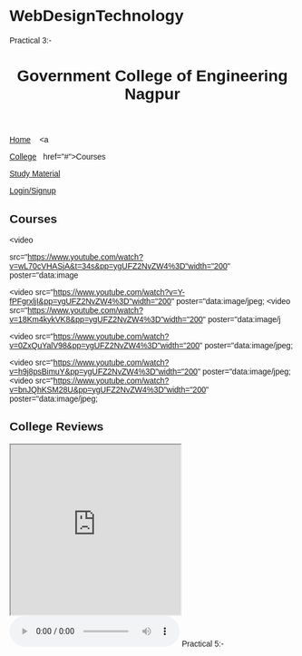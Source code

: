 # WebDesignTechnology
Practical 3:-
<!DOCTYPE html>

<html lang="en">

<head>

<meta charset="UTF-8">

<meta name="viewport" content="width=device-width, initial-scale=1.0">

<title>Govt College of Engg Home</title>

<link href="styles.css" rel="stylesheet">

</head>

<body>

<header>

<h1>Government College of Engineering Nagpur</h1>

</header>

<nav>

<a href="#">Home</a>&nbsp; &nbsp; <a

<a href="#">College</a>&nbsp;&nbsp; href="#">Courses</a>&nbsp;&nbsp;

<a href="#">Study Material</a>&nbsp;&nbsp;

<a href="#">Login/Signup</a>

</nav>

<main>

<section>

<h2>Courses</h2>

<video

src="https://www.youtube.com/watch?v=wL70cVHASjA&t=34s&pp=ygUFZ2NvZW4%3D"width="200" poster="data:image

<video src="https://www.youtube.com/watch?v=Y-fPFgrxljI&pp=ygUFZ2NvZW4%3D"width="200" poster="data:image/jpeg; <video src="https://www.youtube.com/watch?v=18Km4kykVK8&pp=ygUFZ2NvZW4%3D"width="200" poster="data:image/j

<video src="https://www.youtube.com/watch?v=0ZxQuYalV98&pp=ygUFZ2NvZW4%3D"width="200" poster="data:image/jpeg;

<video src="https://www.youtube.com/watch?v=h9j8psBimuY&pp=ygUFZ2NvZW4%3D"width="200" poster="data:image/jpeg; <video src="https://www.youtube.com/watch?v=bnJQhKSM28U&pp=ygUFZ2NvZW4%3D"width="200" poster="data:image/jpeg;

</section>

<section>

<h2>College Reviews</h2>

<iframe width="300" height="300" src="https://www.youtube.com/embed/wL70cVHAsjA?si=MCAr-E7ntrxoRNPE" title="Y src="https://www.youtube.com/embed/Y-fPFgrxljI?si=12MQYIbyiBSu6AxB" title="Y

<iframe width="300" height="300" <iframe width="300" height="300" src="https://www.youtube.com/embed/18Km4kykVK8?si=BaBuRTfYDANB1FUR" title="Y

<iframe width="300" height="300" src="https://www.youtube.com/embed/0ZxQuYalV98?si=wSpyqt1VVVE-3105" title="Y

<iframe width="300" height="300" src="https://www.youtube.com/embed/h9j8psBimuY?si=MNR1RYKNZACmQ8n1" title="Y

</section>

<iframe width="300" height="300" src="https://www.youtube.com/embed/bnJQhKSM28U?si=B1p160ZGNhj10WRa" title="Y
<section>

<h2>Study Materials</h2>

<a

href="#"target="_blank"><img

src="data:image/jpeg;base64,/9j/4AAQSkZJRgABAQAAAQABAAD/2wCEAAkGBXMTEHUTEHI

<a href="#"target="_blank"><img <a href="#"target="_blank"><img src="data:image/png;base64,iVBORw0KGgoAAAANSUhEUgAAAZKAAAB7CAMAAACRgA3BAAAA src="data:image/jpeg;base64,/9j/4AAQSkZJRgABAQAAAQABAAD/2wCEAAkGBxMTEHUTEXM

</section>

<section>

<h2>Our Founder</h2>

<img src="data:image/jpeg;base64,/9j/4AAQSkZJRgABAQAAAQABAAD/2wCEAAkGBXASEHITEBIVFRUWFRUVFxYVFhcZGBUYFxcWFh

</section>

<h3>Shri V C Rastogi</h3>

<p><b>Principal Secretary, Higher & Technical Education</b></p>

<a href="https://www.youtube.com">YouTube</a>

<a href="https://in.linkedin.com/" target="_blank" rel="noopener noreferrer">LinkedIn</a>

<a href="https://www.youtube.com/" target="_blank" rel="noopener noreferrer">Instagram</a>

<a href="https://www.youtube.com/" target="_blank" rel="noopener noreferrer">Facebook</a>

<p>An accomplished professional with more than two decades of comprehensive experience in new business buildi

<h4>About College</h4>

<p>This Institute, commonly referred as GCOEN, was started functioning in 2016 with 5 UG & 1 PG Engineering P

</section>

</main>

<footer>

<a href="#">FAQ</a>&nbsp;&nbsp;

<a href="#">Contact Us</a>&nbsp;&nbsp;

<a href="#">Terms of Use</a>&nbsp;&nbsp;

<a href="#">Privacy Policy</a>&nbsp;&nbsp; <a href="#">Refund Policy</a>&nbsp;&nbsp;

<a href="#">&copy; 2024|GCOE</a>

/footer> <

</body>

</html>
Practical 4:-
<!DOCTYPE html>

<html lang="en">

<head>

<meta charset="UTF-8">

<meta name="viewpoint" content=width=device>

<title>Document</title>

<style>

div{ background-color:pink;

height: 200px;

width: 300px;

padding: 18px;

border: 10px solid black;

</style>

margin:20px;}

</head>

<body>

<h2>GCOEN</h2>

<p><div>This Institute, commonly referred as GCOEN, was started functioning in 2016 with 5 UG & 1 PG Engineering Programmes under the administrative control of Higher and Technical Education, Govt. of Maharashtra. The Institute is affiliated to RTM Nagpur University Nagpur. Within a short span of time, GCOEN has established its own identity not only in the Vidarbha region but also in the Maharashtra State. The students of high caliber are the backbones of the Institute.</div></p>

<p>It offers the following branches</p> <p><div>1.Computer Science Engineering<br>

2.Electronics and Telecommunication<br>

3. Electrical Engineering<br> 4. Mechanical Engineering<br>

5.Civil Engineering</div>

</body>
</html>
<IDOCTYPE html>

<html lang="en">

<head>

<meta charset="UTF-8">

<style>

<title>CSS Grid</title>

.container{

display:grid;

grid-template-columns:repeat(4,1fr);

grid-gap: 20px;

.items(

background-color:pink;

border-radius:3px;

border: 3px green solid;

</style> </head>

<body>

<div class="container">

<div class="items">Computer science and engineering (CSE) or Computer Science (CS) also integrated as Electrical engineering and Computer Science (EECS) in some universities, is an academic

program at many universities which comprises approaches of computer science and computer engineering. There is no clear division in computing between science and engineering, just like in the field of materials science and engineering. However, some classes are historically more related to computer science (e.g. data structures and algorithms), and other to computer engineering (e.g. computer architecture). CSE is also a term often used in Europe to translate the name of technical or engineering informatics academic programs. It is offered in both

undergraduate as well postgraduate with specializations.</div>

<div class="items">Electronics and Communications Engineering (ECE) course comes under the Engineering field that includes the study, design, development, and application of electrical circuits, electronics, and communication systems. ECE courses are available at various levels such as Diploma, UG, and PG, which are offered by more than 4000 colleges in India. Universities. are adding new subjects to their curriculum, such as the IoT, so they can better prepare the students for the future.

This allows students to learn how to design and develop interconnected devices that further act as the backbone of smart homes, cities, and industries. Artificial Intelligence (AI) and Machine Learning (ML) are also finding their way into these courses, with applications in areas like optimizing communication networks and revolutionizing signal processing techniques.

</div>

<div class="items">Electrical engineering is the study of electricity, electronics, and electromagnetism. Electrical engineers design, build, test, analyze, and document a wide range of devices, machines, systems, and sub-systems.

</div> </div>

</body>

</html>
<!DOCTYPE html>

<html lang="en">

<head>

<meta charset="UTF-8">

<title>Flexbox</title>

<style>

body {

font-family: Arial, Helvetica, sans-serif;

font-size:20px;

padding:0 20px 30px 0;

}

line-height:1.4;

.flex-container{

display: flex;

flex-wrap:wrap;

}

.flex-item{

width:75px;

height:75px;

background-color: lightskyblue;

border: 2px solid darkblue;

text-align:center;

font-size: 2em;

color:white;

font-weight:bold;

line-height:1.4;

}

#flex-item-1{background-color: lightpink;}

</style>

</head>

<body>

<div class="flex-container">

<div class="flex-item" id="flex-item-1">1</div>

<div class="flex-item" id="flex-item-2">2</div>

<div class="flex-item" id="flex-item-3">3</div>

<div class="flex-item" id="flex-item-4">4</div>

</div>

<div class="flex-item" id="flex-item-5">5</div>

</body>

</html>
<!DOCTYPE html>

<head>

<html lang="en">

<meta charset="UTF-8">

<meta name="viewport" content="width=device-width, initial-scale=1.0>

<style>

<title>Float Property</title>

body{margin:0 auto;

max-width: 900px;

width:90%;

} #

box{float:left;

margin:15px;

width:150px;

height:150px; border-radius:5px;

background-color: blue;

padding: 1em;

}

.special (background-color:red;

padding: 15px;

color:pink;

}

.cleared{clear: left

}

</style>

</head>

<body>

<h1>Float Property</h>

<img id="box" src="pic.jpeg" alt="pic">

<p>A resume opening statement is an important part of a job application, as it provides employers with the first impression of an applicant. A well-crafted statement can help an applicant

<h1 class="special">Resume</h1>

stand out from the competition and increase their chances of being noticed and considered for a position.</p> <p>The primary benefit of a resume opening statement is that it allows applicants to quickly and efficiently summarize their career goals, qualifications and experiences. This summary

should be concise yet powerful. It should capture the attention of employers and help them to understand why an applicant is an ideal fit for the job. In addition to summarizing qualifications, a resume opening statement can also be used to express the applicant's enthusiasm for the position and highlight any unique skills they possess. This helps employers to get a better sense of the applicant's personality and can help to spark their interest.</p>

</body>

</html>
<!DOCTYPE html>

<html>

<head>

<meta name="viewport" content="width=device-width, initial-scale=1.0">

<style>

body {

background-color: lightpink;

}

@media only screen and (max-width: 600px) {

body {

background-color: lightpink;

}

}

</style>

</head>

<body>

<p> Welcome to Government College of Engineering, Nagpur This Institute, commonly referred as GCOEN, was started functioning in 2016 with 5 UG & 1 PG Engineering Programmes under the administrative control of Higher and Technical Education, Govt. of Maharashtra. The Institute is affiliated to RTM Nagpur University Nagpur. Within a short span of time,
<p> Welcome to Government College of Engineering, Nagpur This Institute, commonly referred as GCOEN, was started functioning in 2016 with 5 UG & 1 PG Engineering Programmes under the administrative control of Higher and Technical Education, Govt. of Maharashtra. The Institute is affiliated to RTM Nagpur University Nagpur. Within a short span of time, GCOEN has established its own identity not only in the Vidarbha region but also in the Maharashtra State. The students of high caliber are the backbones of the Institute.</p>

</body>

</html>
Practical 6:-
<!DOCTYPE html>

<head>

<title>Practical no.6</title>

<style>

.main{background-color: pink;

padding: 50px;} .container{display:grid;

grid-template-columns: repeat(4,1fr);

grid-gap:20px;}

.items {background-color:purple; border-radius:5px;

border: 3px green solid;

color:white;}

</style> </head>

<body>

<div class="container">

<div class="items"><img src="cake.jpeg">

<p><h2>Type: JPEG</h2></p><p><h2>Size:8.14KB</h2></p></div>

<div class="items"><img src="cake.avif">

<p><h2>Type:AVIF</h2></p><p><h2>Size:5.93KB</h2></p></div>

<div class="items"><img src="cake.webp">

<p><h2>Type: WEBP</h2></p><p><h2>Size:5.67KB</h2></p></div>

<div class="items"><img src="cake.jpg">

<p><h2>Type: PNG</h2></p><p><h2>Size=10.3KB</h2></p></div>

</div>

<div class="main">

<iframe width="560" height="315" src="https://www.youtube.com/embed/vvNMOcZLOak?si=gfREPKV10_tOEFGW" title="YouTube video player" frameborder="0" allow="accelerometer; autoplay; clipboard- write; encrypted-media; gyroscope; picture-in-picture; web-share" referrerpolicy="strict-origin-when-cross-origin" allowfullscreen></iframe>

</div>

<audio controls>

<source src="cc.mp3">

</audio>

</body>

</html>
Practical 5:-
<!DOCTYPE html>

<html lang="en">

<head>

<title>Page Title</title>

<meta charset="UTF-8">

<meta name="viewport" content="width=device-width, initial-scale=1">

<style>

body {

font-family: Arial, Helvetica, sans-serif;

}

.header {

padding: 80px;

text-align: center;

background:lightpink;

color:black;

font-family: verdana, genova, sans-serif;

text-shadow: 4px 4px 10px black;

}

.header h1 {

font-size: 40px;

text-shadow: 4px 4px 4px 10px black;

}

.navbar {

overflow: hidden;

background-color: white;

}

.navbar a {

float: left;

display: block;

color: red;

text-align: center;

padding: 14px 20px;

text-decoration: underline;
}

.navbar a.right {

float: right;

}

.navbar a:hover {

background-color: #ddd;

color: black;
اسم }

box-sizing: border-box;

}

*

{

.row {

display: flex;

flex-wrap: wrap;

}

.side {

flex: 30%;

background-color: grey;

padding: 20px;

font-decoration: underline;

font-style: italic;

text-align:center;

text-transform:capitalize;

color: violet;

}

.main {

flex: 70%;

background-color:black;

padding: 20px;

font-align:center;

letter spacing:0.1rem;

color:white;

}

@media screen and (max-width: 700px) {

.row {

flex-direction: column;

}

@media screen and (max-width: 400px) {

}

.navbar a {

float: none;

width: 100%;

}

}

.footer {

padding: 20px;
ingredients. Then, the cake is baked.</p><p>Bakers usually separate cakes into two basic types: those that have shortening and those that do not have shortening. Those with shortening are moist and velvety. For these cakes, bakers use a leavening agent such as baking powder or baking soda. Unshortened cakes are firm yet less dense than the ones with shortening. Sponge cake and angel food cake are examples of unshortened mixtures. These cakes depend largely upon incorporated air for leavening instead of chemical raising agents. The added air produces a light product.

Job Corps

Department of Labor

Department of Labor

Thousands of cake recipes exist. Some are known for distinct flavors, such as carrot, chocolate, and pound cakes. Others are identified by the texture, such as the soft airiness of angel food cake. The torte is a rich cake made throughout Europe. It has numerous thin layers and contains a combination of nuts, fruit, crème, and chocolate. Some cakes are finished with frosting or a dusting of powdered sugar, while others are left plain. No matter the type, the recipes have been developed using scientific principles to find the exact amount of each ingredient to get the best cake.</p></div>

</div>

<div class="footer">

<h2>Frosted Fantasies: Where imaginations come true!!</h2>

<p>Thanks for supporting us!!</p>

</div>

</body>

</html>
Practical 1:-
<!DOCTYPE html>

<html>

<head>

<title>form</title>

</head>

<form>

<h1><u>Registration form</u></h1><br>

<b>Name:</b>*<input type="text" id="name" name="name" required><br>

<b>Gender:</b><br>Malecinput type="radio" name="Gender" id="male"> femalecinput type="radio" name="Gender" id="female"><br>

em>DOB:</em><input type="date"><br> < <

u>Address:</u><textarea name="Address" cols="40" rows="4"></textarea><br> <i>Email:</i><input type="email" name="email"><br>

<b>Branch:</b><select><option>CSE</option><option>ETC</option><option>IT</option></select><br> <u>College year:</u><br><input type="checkbox">1st year<br><input type="checkbox">2nd year<br> <input type="checkbox" >3rd year<br><input type="checkbox">4th year<br>

skills you will be learning in this course:

<ol>

<li><i>Web design</i></li>

<li><i>Graphics design</i></li>

<li><i>UI-UX</i></li>

</ol><br>

For more information about the course

<a href="https://www.course.com/">Visit www.course.com</a><br>

<hr><h1>Payment Details</h1><br> <

b>Cardtype:</b><select name="Cardtype" id="cardtype"> <option value="">Select a card type</option>

<option value="Visa">Visa</option> <option value="Rupay">Rupay</option>

<option value="BHIM UPI">BHIM UPI</option></select><br>

<u>Cardnumber:</u><input type="number" name="cardnumber" id="cardnumber"><br>

<1>Expiration date: </i><input type="date" name="exp_date" id="exp_date"><br>

<b>CW:</b><input type="password" name="CVV" id="CW"><br>

<input type="submit" value="Pay now">

<input type="submit" value="submit">

<input type="reset" value="reset">

</form>

</body>

</html>
Practical 2:-
<!DOCKTYPE html>

<html>

<head>

<title>LAPTOP</title>

<body>

<h1>LAPTOP</h1><br>

<img src=laptop.jpeg width="400" height="200" alt="laptop"><br>

<iframe width="420" height="315"

src="https://www.youtube.com/embed/tgbNymZ7vqY">

</iframe><br>

<video width="320" height="240" controls>

<source src="movie.mp4" type="video/mp4">

<source src="movie.ogg" type="video/ogg">

</video>

<table border="20" cellpadding="10">

<thead>

<tr>

<th colspan="4">Best laptops to purchase</th>

</tr>

<tr>

<th align="center">Laptop</th>

<th align="center">RAM</th>

<th align="center">Hard disk size</th>

<th align="center">Price</th>

</tr>

</thead>

<tbody>

<tr>

<td>Lenovo Ideapad</td>

<td>8GB</td>

<td>512GB</td>

<td>Rs.25,000</td>

</tr>

<tr>

<td>HP Victus</td>

<td>16GB</td>

<td>512GB</td>

<td>Rs.60,000</td>

</tr>
<tr>

<td>HP Elitebook</td>

<td>16GB</td>

<td>512GB</td>

<td>Rs.100,000</td>

</tr>

<tr>

<td>ASUS X515</td>

<td>8GB</td>

<td>512GB</td>

<td>Rs.23,000</td>

</tr>

<tr>

<th colspan="4">Get yourself a good one</th>

</tbody>

</table>

</body>

</head>

</html>

